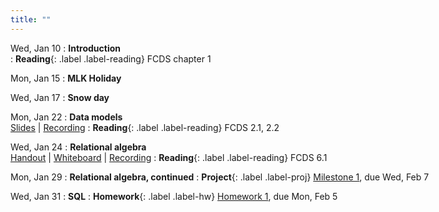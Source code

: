 ```yaml
---
title: ""
---
```


Wed, Jan 10
: **Introduction**  
: **Reading**{: .label .label-reading} FCDS chapter 1

Mon, Jan 15
: **MLK Holiday**

Wed, Jan 17
: **Snow day**

Mon, Jan 22
: **Data models**  
  [Slides](lectures/data-models/db-models-slides.pdf) | [Recording](https://rhodes.box.com/s/zmb5jfq7q5o3t36dr0iwyx0fhvr80o8t)
: **Reading**{: .label .label-reading} FCDS 2.1, 2.2

Wed, <nobr>Jan 24
: **Relational algebra**  
  [Handout](lectures/rel-alg/relational-algebra-handout.pdf) | [Whiteboard](lectures/rel-alg/day1-whiteboard.pdf) | [Recording](https://rhodes.box.com/s/fkeaczh7lhqnjbqwbrufdv6ndor2enlc)
: **Reading**{: .label .label-reading} FCDS 6.1

Mon, Jan 29
: **Relational algebra, continued**
: **Project**{: .label .label-proj} [Milestone 1](project/milestone1), due Wed, Feb 7

Wed, Jan 31
: **SQL**
: **Homework**{: .label .label-hw} [Homework 1](homework/hw1/hw1.pdf), due Mon, Feb 5
